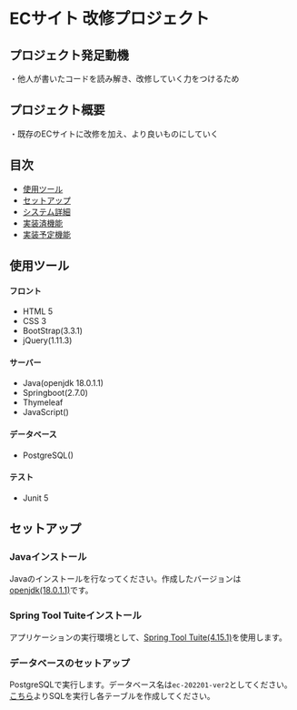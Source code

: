 # ECサイト 改修プロジェクト
## プロジェクト発足動機
・他人が書いたコードを読み解き、改修していく力をつけるため

## プロジェクト概要
・既存のECサイトに改修を加え、より良いものにしていく

## 目次
- [使用ツール](#使用ツール)
- [セットアップ](#セットアップ)
- [システム詳細](#システム詳細)
- [実装済機能](#実装済機能)
- [実装予定機能](#実装予定機能)


## 使用ツール
#### フロント
- HTML 5
- CSS 3
- BootStrap(3.3.1)
- jQuery(1.11.3)
#### サーバー
- Java(openjdk 18.0.1.1)
- Springboot(2.7.0)
- Thymeleaf
- JavaScript()
#### データベース
- PostgreSQL()
#### テスト
- Junit 5


## セットアップ

### Javaインストール
Javaのインストールを行なってください。作成したバージョンは[openjdk(18.0.1.1)](https://jdk.java.net/18/)です。

### Spring Tool Tuiteインストール
アプリケーションの実行環境として、[Spring Tool Tuite(4.15.1)](https://spring.io/tools)を使用します。

### データベースのセットアップ
PostgreSQLで実行します。データベース名は`ec-202201-ver2`としてください。
[こちら](https://)よりSQLを実行し各テーブルを作成してください。

